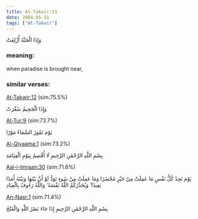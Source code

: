 ```yaml
---
title: At-Takwir:13
date: 2004-05-31
tags: ["At-Takwir"]
---
```

وَإِذَا الْجَنَّةُ أُزْلِفَتْ
### meaning: 
when paradise is brought near,
### similar verses: 

[At-Takwir:12](/81/12) (sim:75.5%)

وَإِذَا الْجَحِيمُ سُعِّرَتْ

[At-Tur:9](/52/9) (sim:73.7%)

يَوْمَ تَمُورُ السَّمَاءُ مَوْرًا

[Al-Qiyaama:1](/75/1) (sim:73.2%)

بِسْمِ اللَّهِ الرَّحْمَٰنِ الرَّحِيمِ لَا أُقْسِمُ بِيَوْمِ الْقِيَامَةِ

[Aal-i-Imraan:30](/3/30) (sim:71.6%)

يَوْمَ تَجِدُ كُلُّ نَفْسٍ مَا عَمِلَتْ مِنْ خَيْرٍ مُحْضَرًا وَمَا عَمِلَتْ مِنْ سُوءٍ تَوَدُّ لَوْ أَنَّ بَيْنَهَا وَبَيْنَهُ أَمَدًا بَعِيدًا ۗ وَيُحَذِّرُكُمُ اللَّهُ نَفْسَهُ ۗ وَاللَّهُ رَءُوفٌ بِالْعِبَادِ

[An-Nasr:1](/110/1) (sim:71.4%)

بِسْمِ اللَّهِ الرَّحْمَٰنِ الرَّحِيمِ إِذَا جَاءَ نَصْرُ اللَّهِ وَالْفَتْحُ
